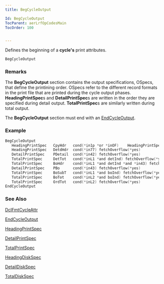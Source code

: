 ```yaml
---
title: BegCycleOutput

Id: BegCycleOutput
TocParent: aerLrfOpCodesMain
TocOrder: 100


---
```


Defines the beginning of a **cycle's** print attributes.

```c
BegCycleOutput    
```

### Remarks

The **BegCycleOutput** section contains the output specifications, OSpecs, that define the printining order. OSpecs refer to the different record formats in the print file that are printed during the cycle output phases. **HeadingPrintSpec**s and **DetailPrintSpec**s are written in the order they are specified during detail output. **TotalPrintSpec**s are similarly written during total output.

The **BegCycleOutput** section must end with an [EndCycleOutput](EndCycleOutput.html).

### Example

```c
BegCycleOutput
   HeadingPrintSpec   CpyHdr   cond(*in1p *or *inOF)    HeadingPrintSpec   OrdHdr   cond(*in77) fetchOverflow(*yes)
   HeadingPrintSpec   DetdHdr  cond(*in77) fetchOverflow(*yes)
   DetailPrintSpec    PDetail  cond(*in42) fetchOverflow(*yes)
   TotalPrintSpec     DetTot   cond(*inL1 *and detInd) fetchOverflow(*yes)
   TotalPrintSpec     BoHdr    cond(*inL1 *and detInd *and *in43) fetchOverflow(*yes)
   DetailPrintSpec    PBo      cond(*in43) fetchOverflow(*yes)
   TotalPrintSpec     BoSubT   cond(*inL1 *and boInd) fetchOverflow(*yes)
   TotalPrintSpec     BoTot    cond(*inL2 *and boInd) fetchOverflow(*yes)
   TotalPrintSpec     OrdTot   cond(*inL2) fetchOverflow(*yes)
EndCycleOutput 
```

### See Also

[DclFmtCycleAttr](DCLFMTCYCLEATTR.html)

[EndCycleOutput](EndCycleOutput.html)

[HeadingPrintSpec](HeadingPrintSpec.html)

[DetailPrintSpec](DetailPrintSpec.html)

[TotalPrintSpec](TotalPrintSpec.html)

[HeadingDiskSpec](HeadingDiskSpec.html)

[DetailDiskSpec](DetailDiskSpec.html)

[TotalDiskSpec](TotalDiskSpec.html)
